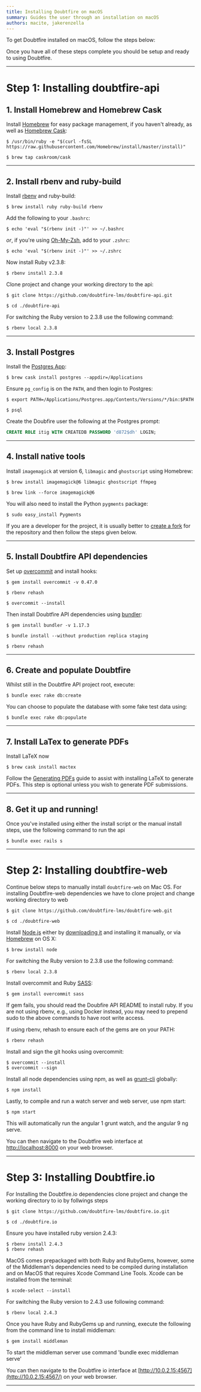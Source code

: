 ```yaml
---
title: Installing Doubtfire on macOS
summary: Guides the user through an installation on macOS
authors: macite, jakerenzella
---
```


To get Doubtfire installed on macOS, follow the steps below:

Once you have all of these steps complete you should be setup and ready to using Doubtfire.

---

# Step 1: Installing doubtfire-api

## 1. Install Homebrew and Homebrew Cask

<!--
  TODO: I doubt caskroom.io is the Homebrew Cask website; is this information up-to-date?

  TODO: I reckon we could simply point to the installation documentation of the individual projects (e.g.
  https://github.com/rbenv/rbenv#homebrew-on-macos) instead of repeating them here. That way, they'll always be
  up-to-date.

  TODO: The doubtfire.io middleman interface might not always be at 10.0.2.15:4567.

  TODO: Update doubtfire.io installation instructions.
-->

Install [Homebrew](https://brew.sh/) for easy package management, if you haven't already, as well as
[Homebrew Cask](http://caskroom.io):

```shell
$ /usr/bin/ruby -e "$(curl -fsSL https://raw.githubusercontent.com/Homebrew/install/master/install)"

$ brew tap caskroom/cask
```

---

## 2. Install rbenv and ruby-build

Install [rbenv](https://github.com/rbenv/rbenv) and ruby-build:

```shell
$ brew install ruby ruby-build rbenv
```

Add the following to your `.bashrc`:

```shell
$ echo 'eval "$(rbenv init -)"' >> ~/.bashrc
```

_or_, if you're using [Oh-My-Zsh](https://ohmyz.sh/), add to your `.zshrc`:

```shell
$ echo 'eval "$(rbenv init -)"' >> ~/.zshrc
```

Now install Ruby v2.3.8:

```shell
$ rbenv install 2.3.8
```

Clone project and change your working directory to the api:

```shell
$ git clone https://github.com/doubtfire-lms/doubtfire-api.git

$ cd ./doubtfire-api
```

For switching the Ruby version to 2.3.8 use the following command:

```shell
$ rbenv local 2.3.8
```

---

## 3. Install Postgres

Install the [Postgres App](https://postgresapp.com/):

```shell
$ brew cask install postgres --appdir=/Applications
```

Ensure `pg_config` is on the `PATH`, and then login to Postgres:

```shell
$ export PATH=/Applications/Postgres.app/Contents/Versions/*/bin:$PATH

$ psql
```

Create the Doubfire user the following at the Postgres prompt:

```sql
CREATE ROLE itig WITH CREATEDB PASSWORD 'd872$dh' LOGIN;
```

---

## 4. Install native tools

Install `imagemagick` at version 6, `libmagic` and `ghostscript` using Homebrew:

```shell
$ brew install imagemagick@6 libmagic ghostscript ffmpeg

$ brew link --force imagemagick@6
```

You will also need to install the Python `pygments` package:

```shell
$ sudo easy_install Pygments
```

If you are a developer for the project, it is usually better to
[create a fork](https://help.github.com/github/getting-started-with-github/fork-a-repo) for the repository and then
follow the steps given below.

---

## 5. Install Doubtfire API dependencies

Set up [overcommit](https://github.com/sds/overcommit) and install hooks:

```shell
$ gem install overcommit -v 0.47.0

$ rbenv rehash

$ overcommit --install
```

Then install Doubtfire API dependencies using [bundler](https://bundler.io/):

```shell
$ gem install bundler -v 1.17.3

$ bundle install --without production replica staging

$ rbenv rehash
```

---

## 6. Create and populate Doubtfire

Whilst still in the Doubtfire API project root, execute:

```shell
$ bundle exec rake db:create
```

You can choose to populate the database with some fake test data using:

```shell
$ bundle exec rake db:populate
```

---

## 7. Install LaTex to generate PDFs

Install LaTeX now

```shell
$ brew cask install mactex
```

Follow the
[Generating PDFs](<[/doubtfire-lms/doubtfire-api/wiki/Generating-PDFs](https://github.com/doubtfire-lms/doubtfire-api/wiki/Generating-PDFs)>)
guide to assist with installing LaTeX to generate PDFs. This step is optional unless you wish to generate PDF
submissions.

---

## 8. Get it up and running!

Once you've installed using either the install script or the manual install steps, use the following command to run the
api

```shell
$ bundle exec rails s
```

---

# Step 2: Installing doubtfire-web

Continue below steps to manually install `doubtfire-web` on Mac OS. For installing Doubtfire-web dependencies we have to
clone project and change working directory to web

```shell
$ git clone https://github.com/doubtfire-lms/doubtfire-web.git

$ cd ./doubtfire-web
```

Install [Node.js](https://nodejs.org/) either by [downloading it](https://nodejs.org/download/) and installing it
manually, or via [Homebrew](https://brew.sh/) on OS X:

```shell
$ brew install node
```

For switching the Ruby version to 2.3.8 use the following command:

```shell
$ rbenv local 2.3.8
```

Install overcommit and Ruby [SASS](https://sass-lang.com/):

```shell
$ gem install overcommit sass
```

If gem fails, you should read the Doubfire API README to install ruby. If you are not using rbenv, e.g., using Docker
instead, you may need to prepend sudo to the above commands to have root write access.

If using rbenv, rehash to ensure each of the gems are on your PATH:

```shell
$ rbenv rehash
```

Install and sign the git hooks using overcommit:

```shell
$ overcommit --install
$ overcommit --sign
```

Install all node dependencies using npm, as well as [grunt-cli](https://gruntjs.com/using-the-cli) globally:

```shell
$ npm install
```

Lastly, to compile and run a watch server and web server, use npm start:

```shell
$ npm start
```

This will automatically run the angular 1 grunt watch, and the angular 9 ng serve.

You can then navigate to the Doubtfire web interface at [http://localhost:8000](http://localhost:8000/) on your web
browser.

---

# Step 3: Installing Doubtfire.io

For Installing the Doubtfire.io dependencies clone project and change the working directory to io by follwings steps

```shell
$ git clone https://github.com/doubtfire-lms/doubtfire.io.git

$ cd ./doubtfire.io
```

Ensure you have installed ruby version 2.4.3:

```shell
$ rbenv install 2.4.3
$ rbenv rehash
```

MacOS comes prepackaged with both Ruby and RubyGems, however, some of the Middleman's dependencies need to be compiled
during installation and on MacOS that requires Xcode Command Line Tools. Xcode can be installed from the terminal:

```shell
$ xcode-select --install
```

For switching the Ruby version to 2.4.3 use following command:

```shell
$ rbenv local 2.4.3
```

Once you have Ruby and RubyGems up and running, execute the following from the command line to install middleman:

```shell
$ gem install middleman
```

To start the middleman server use command 'bundle exec middleman serve'

You can then navigate to the Doubtfire io interface at [http://10.0.2.15:4567](http://10.0.2.15:4567/) on your web
browser.

---
